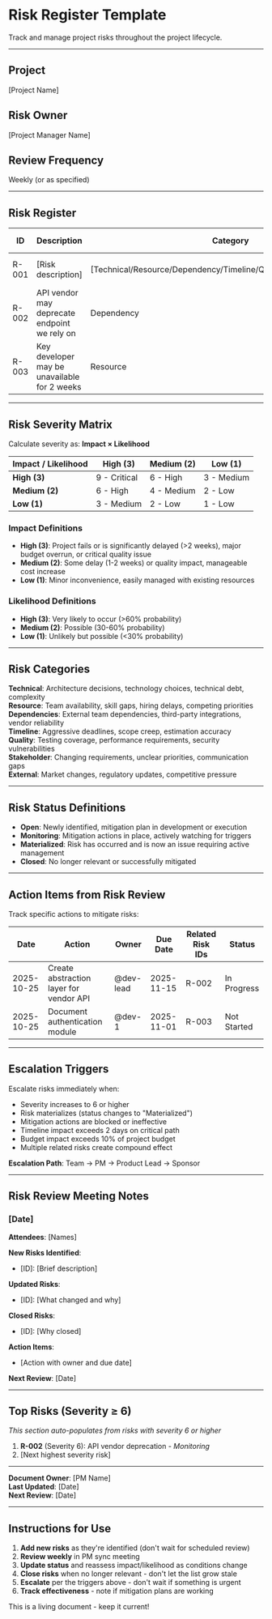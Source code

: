 # Risk Register Template

Track and manage project risks throughout the project lifecycle.

---

## Project
[Project Name]

## Risk Owner
[Project Manager Name]

## Review Frequency
Weekly (or as specified)

---

## Risk Register

| ID | Description | Category | Impact | Likelihood | Severity | Owner | Mitigation Plan | Contingency Plan | Status | Last Updated |
|----|-------------|----------|--------|------------|----------|-------|-----------------|------------------|--------|--------------|
| R-001 | [Risk description] | [Technical/Resource/Dependency/Timeline/Quality/Stakeholder/External] | H/M/L | H/M/L | [1-9] | [Name] | [Proactive actions to reduce risk] | [What to do if risk materializes] | Open/Monitoring/Closed/Materialized | [Date] |
| R-002 | API vendor may deprecate endpoint we rely on | Dependency | High | Medium | 6 | @tech-lead | Monitor vendor announcements; build abstraction layer | Implement fallback to alternative API within 2 sprints | Monitoring | 2025-10-25 |
| R-003 | Key developer may be unavailable for 2 weeks | Resource | Medium | Medium | 4 | @pm | Cross-train team on critical components; document architecture | Shift timeline by 1 week if needed; hire contractor | Open | 2025-10-25 |

---

## Risk Severity Matrix

Calculate severity as: **Impact × Likelihood**

| Impact / Likelihood | High (3) | Medium (2) | Low (1) |
|---------------------|----------|------------|---------|
| **High (3)** | 9 - Critical | 6 - High | 3 - Medium |
| **Medium (2)** | 6 - High | 4 - Medium | 2 - Low |
| **Low (1)** | 3 - Medium | 2 - Low | 1 - Low |

### Impact Definitions
- **High (3)**: Project fails or is significantly delayed (>2 weeks), major budget overrun, or critical quality issue
- **Medium (2)**: Some delay (1-2 weeks) or quality impact, manageable cost increase
- **Low (1)**: Minor inconvenience, easily managed with existing resources

### Likelihood Definitions
- **High (3)**: Very likely to occur (>60% probability)
- **Medium (2)**: Possible (30-60% probability)
- **Low (1)**: Unlikely but possible (<30% probability)

---

## Risk Categories

**Technical**: Architecture decisions, technology choices, technical debt, complexity  
**Resource**: Team availability, skill gaps, hiring delays, competing priorities  
**Dependencies**: External team dependencies, third-party integrations, vendor reliability  
**Timeline**: Aggressive deadlines, scope creep, estimation accuracy  
**Quality**: Testing coverage, performance requirements, security vulnerabilities  
**Stakeholder**: Changing requirements, unclear priorities, communication gaps  
**External**: Market changes, regulatory updates, competitive pressure  

---

## Risk Status Definitions

- **Open**: Newly identified, mitigation plan in development or execution
- **Monitoring**: Mitigation actions in place, actively watching for triggers
- **Materialized**: Risk has occurred and is now an issue requiring active management
- **Closed**: No longer relevant or successfully mitigated

---

## Action Items from Risk Review

Track specific actions to mitigate risks:

| Date | Action | Owner | Due Date | Related Risk IDs | Status |
|------|--------|-------|----------|------------------|--------|
| 2025-10-25 | Create abstraction layer for vendor API | @dev-lead | 2025-11-15 | R-002 | In Progress |
| 2025-10-25 | Document authentication module | @dev-1 | 2025-11-01 | R-003 | Not Started |

---

## Escalation Triggers

Escalate risks immediately when:
- Severity increases to 6 or higher
- Risk materializes (status changes to "Materialized")
- Mitigation actions are blocked or ineffective
- Timeline impact exceeds 2 days on critical path
- Budget impact exceeds 10% of project budget
- Multiple related risks create compound effect

**Escalation Path**: Team → PM → Product Lead → Sponsor

---

## Risk Review Meeting Notes

### [Date]
**Attendees**: [Names]

**New Risks Identified**:
- [ID]: [Brief description]

**Updated Risks**:
- [ID]: [What changed and why]

**Closed Risks**:
- [ID]: [Why closed]

**Action Items**:
- [Action with owner and due date]

**Next Review**: [Date]

---

## Top Risks (Severity ≥ 6)

*This section auto-populates from risks with severity 6 or higher*

1. **R-002** (Severity 6): API vendor deprecation - *Monitoring*
2. [Next highest severity risk]

---

**Document Owner**: [PM Name]  
**Last Updated**: [Date]  
**Next Review**: [Date]

---

## Instructions for Use

1. **Add new risks** as they're identified (don't wait for scheduled review)
2. **Review weekly** in PM sync meeting
3. **Update status** and reassess impact/likelihood as conditions change
4. **Close risks** when no longer relevant - don't let the list grow stale
5. **Escalate** per the triggers above - don't wait if something is urgent
6. **Track effectiveness** - note if mitigation plans are working

This is a living document - keep it current!
